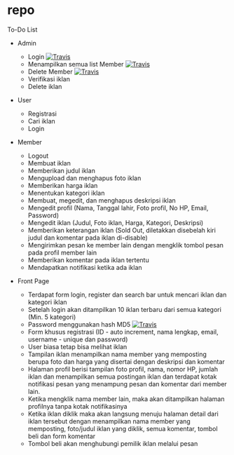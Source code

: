 # repo

To-Do List
- Admin
  * Login [![Travis](https://img.shields.io/travis/rust-lang/rust.svg)]()
  * Menampilkan semua list Member [![Travis](https://img.shields.io/travis/rust-lang/rust.svg)]()
  * Delete Member [![Travis](https://img.shields.io/travis/rust-lang/rust.svg)]()
  * Verifikasi iklan
  * Delete iklan

- User
  * Registrasi
  * Cari iklan
  * Login
  
- Member
  * Logout
  * Membuat iklan
  * Memberikan judul iklan
  * Mengupload dan menghapus foto iklan
  * Memberikan harga iklan
  * Menentukan kategori iklan
  * Membuat, megedit, dan menghapus deskripsi iklan
  * Mengedit profil (Nama, Tanggal lahir, Foto profil, No HP, Email, Password)
  * Mengedit iklan (Judul, Foto iklan, Harga, Kategori, Deskripsi)
  * Memberikan keterangan iklan (Sold Out, diletakkan disebelah kiri judul dan komentar pada iklan di-disable)
  * Mengirimkan pesan ke member lain dengan mengklik tombol pesan pada profil member lain
  * Memberikan komentar pada iklan tertentu
  * Mendapatkan notifikasi ketika ada iklan

- Front Page
   * Terdapat form login, register dan search bar untuk mencari iklan dan kategori iklan
   * Setelah login akan ditampilkan 10 iklan terbaru dari semua kategori (Min. 5 kategori)
   * Password menggunakan hash MD5 [![Travis](https://img.shields.io/travis/rust-lang/rust.svg)]()
   * Form khusus registrasi (ID - auto increment, nama lengkap, email, username - unique dan password)
   * User biasa tetap bisa melihat iklan
   * Tampilan iklan menampilkan nama member yang memposting berupa foto dan harga yang disertai dengan deskripsi dan komentar
   * Halaman profil berisi tampilan foto profil, nama, nomor HP, jumlah iklan dan menampilkan semua postingan iklan dan terdapat kotak notifikasi pesan yang menampung pesan dan komentar dari member lain.
   * Ketika mengklik nama member lain, maka akan ditampilkan halaman profilnya tanpa kotak notifikasinya
   * Ketika iklan diklik maka akan langsung menuju halaman detail dari iklan tersebut dengan menampilkan nama member yang memposting, foto/judul iklan yang diklik, semua komentar, tombol beli dan form komentar
   * Tombol beli akan menghubungi pemilik iklan melalui pesan
